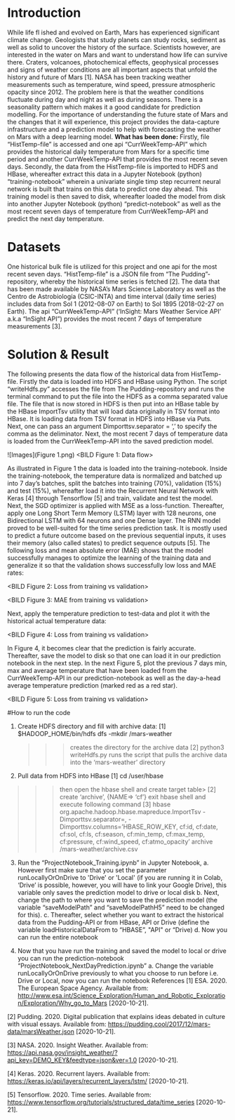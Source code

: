 # Introduction
While life fl
ished and evolved on Earth, Mars has experienced significant climate change. Geologists that study planets can study rocks, sediment as well as solid to uncover the history of the surface. Scientists however, are interested in the water on Mars and want to understand how life can survive there. Craters, volcanoes, photochemical effects, geophysical processes and signs of weather conditions are all important aspects that unfold the history and future of Mars [1]. NASA has been tracking weather measurements such as temperature, wind speed, pressure atmospheric opacity since 2012. The problem here is that the weather conditions fluctuate during day and night as well as during seasons. There is a seasonality pattern which makes it a good candidate for prediction modelling. For the importance of understanding the future state of Mars and the changes that it will experience, this project provides the data-capture infrastructure and a prediction model to help with forecasting the weather on Mars with a deep learning model. <b>What has been done:</b> Firstly, file “HistTemp-file” is accessed and one api “CurrWeekTemp-API” which provides the historical daily temperature from Mars for a specific time period and another CurrWeekTemp-API that provides the most recent seven days. Secondly, the data from the HistTemp-file is imported to HDFS and HBase, whereafter extract this data in a Jupyter Notebook (python) “training-notebook” wherein a univariate single timp step recurrent neural network is built that trains on this data to predict one day ahead. This training model is then saved to disk, whereafter loaded the model from disk into another Jupyter Notebook (python) “predict-notebook” as well as the most recent seven days of temperature from CurrWeekTemp-API and predict the next day temperature.

# Datasets
One historical bulk file is utilized for this project and one api for the most recent seven days. “HistTemp-file” is a JSON file from “The Pudding”-repository, whereby the historical time series is fetched [2]. The data that has been made available by NASA’s Mars Science Laboratory as well as the Centro de Astrobiología (CSIC-INTA) and time interval (daily time series) includes data from Sol 1 (2012-08-07 on Earth) to Sol 1895 (2018-02-27 on Earth). The api “CurrWeekTemp-API” (‘InSight: Mars Weather Service API’ a.k.a “InSight API”) provides the most recent 7 days of temperature measurements [3]. 

# Solution & Result
The following presents the data flow of the historical data from HistTemp-file.  Firstly the data is loaded into HDFS and HBase using Python. The script “writeHdfs.py” accesses the file from The Pudding-repository and runs the terminal command to put the file into the HDFS as a comma separated value file. The file that is now stored in HDFS is then put into an HBase table by the HBase ImportTsv utility that will load data originally in TSV format into HBase. It is loading data from TSV format in HDFS into HBase via Puts. Next, one can pass an argument Dimporttsv.separator = ‘,’ to specify the comma as the deliminator. Next, the most recent 7 days of temperature data is loaded from the CurrWeekTemp-API into the saved prediction model. 

![Images](Figure 1.png)
<BILD Figure 1: Data flow>

As illustrated in Figure 1 the data is loaded into the training-notebook. Inside the training-notebook, the temperature data is normalized and batched up into 7 day’s batches, split the batches into training (70%), validation (15%) and test (15%), whereafter load it into the Recurrent Neural Network with Keras [4] through Tensorflow [5] and train, validate and test the model.  Next, the SGD optimizer is applied with MSE as a loss-function. Thereafter, apply one Long Short Term Memory (LSTM) layer with 128 neurons, one Bidirectional LSTM with 64 neurons and one Dense layer. The RNN model proved to be well-suited for the time series prediction task. It is mostly used to predict a future outcome based on the previous sequential inputs, it uses their memory (also called states) to predict sequence outputs [5]. The following  loss and mean absolute error (MAE) shows that the model successfully manages to optimize the learning of the training data and generalize it so that the validation shows successfully low loss and MAE rates:

<BILD Figure 2: Loss from training vs validation>

<BILD Figure 3: MAE from training vs validation>

Next, apply the temperature prediction to test-data and plot it with the historical actual temperature data:

<BILD Figure 4: Loss from training vs validation>

In Figure 4, it becomes clear that the prediction is fairly accurate. Thereafter, save the model to disk so that one can load it in our prediction notebook in the next step. In the next Figure 5, plot the previous 7 days min, max and average temperature that have been loaded from the CurrWeekTemp-API in our prediction-notebook as well as the day-a-head average temperature prediction (marked red as a red star).

<BILD Figure 5: Loss from training vs validation>

#How to run the code
1.	Create HDFS directory and fill with archive data:
[1] $HADOOP_HOME/bin/hdfs dfs -mkdir /mars-weather
	>>> creates the directory for the archive data
[2] python3 writeHdfs.py
	>>> runs the script that pulls the archive data into the ‘mars-weather’ directory

2.	Pull data from HDFS into HBase
[1] cd /user/hbase
>>> then open the hbase shell and create target table>
[2] create ‘archive’, {NAME=> ‘cf’}
>>> exit hbase shell and execute following command
[3] hbase org.apache.hadoop.hbase.mapreduce.ImportTsv -Dimporttsv.separator=, -Dimporttsv.columns=’HBASE_ROW_KEY, cf:id, cf:date, cf:sol, cf:ls, cf:season, cf:min_temp, cf:max_temp, cf:pressure, cf:wind_speed, cf:atmo_opacity’ archive /mars-weather/archive.csv

3.	Run the “ProjectNotebook_Training.ipynb” in Jupyter Notebook, 
a.	However first make sure that you set the parameter runLocallyOrOnDrive  to  'Drive' or 'Local' (if you are running it in Colab, ‘Drive’ is possible, however, you will have to link your Google Drive), this variable only saves the prediction model to drive or local disk
b.	Next, change the path to where you want to save the prediction model (the variable “saveModelPath” and “saveModelPathH5” need to be changed for this).
c.	Thereafter, select whether you want to extract the historical data from the Pudding-API or from HBase, API or Drive (define the variable loadHistoricalDataFrom to “HBASE”, "API" or “Drive)
d.	Now you can run the entire notebook

4.	Now that you have run the training and saved the model to local or drive you can run the prediction-notebook “ProjectNotebook_NextDayPrediction.ipynb”
a.	Change the variable runLocallyOrOnDrive previously to what you choose to run before i.e. Drive or Local, now you can run the notebook
References 
[1] ESA. 2020. The European Space Agency. Available from: <http://www.esa.int/Science_Exploration/Human_and_Robotic_Exploration/Exploration/Why_go_to_Mars> [2020-10-21].

[2] Pudding. 2020. Digital publication that explains ideas debated in culture with visual essays. Available from: <https://pudding.cool/2017/12/mars-data/marsWeather.json> [2020-10-21].

[3] NASA. 2020. Insight Weather. Available from: <https://api.nasa.gov/insight_weather/?api_key=DEMO_KEY&feedtype=json&ver=1.0> [2020-10-21].

[4] Keras. 2020. Recurrent layers. Available from: <https://keras.io/api/layers/recurrent_layers/lstm/> [2020-10-21].

[5] Tensorflow. 2020. Time series. Available from: <https://www.tensorflow.org/tutorials/structured_data/time_series> [2020-10-21].





